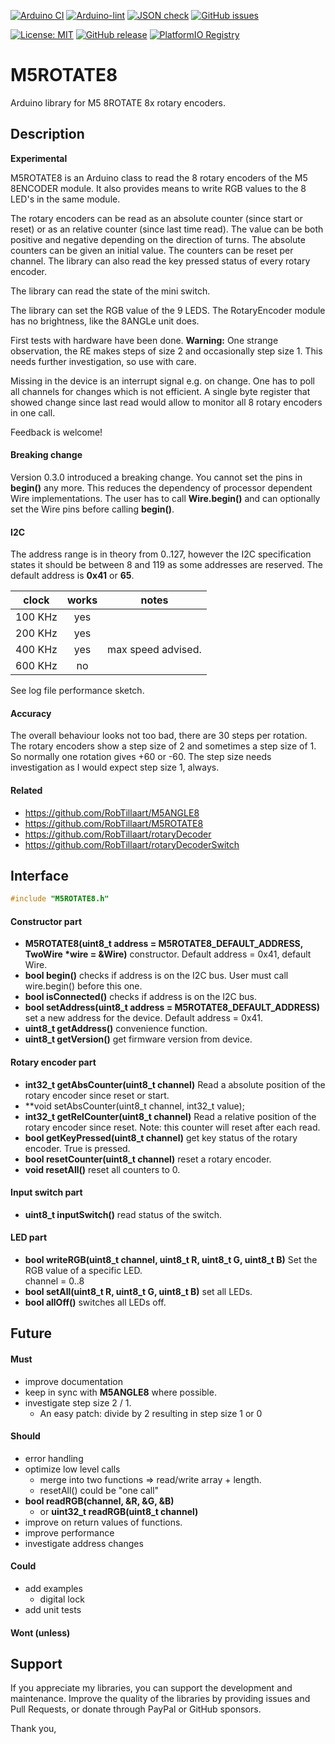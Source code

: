 
[![Arduino CI](https://github.com/RobTillaart/M5ROTATE8/workflows/Arduino%20CI/badge.svg)](https://github.com/marketplace/actions/arduino_ci)
[![Arduino-lint](https://github.com/RobTillaart/M5ROTATE8/actions/workflows/arduino-lint.yml/badge.svg)](https://github.com/RobTillaart/M5ROTATE8/actions/workflows/arduino-lint.yml)
[![JSON check](https://github.com/RobTillaart/M5ROTATE8/actions/workflows/jsoncheck.yml/badge.svg)](https://github.com/RobTillaart/M5ROTATE8/actions/workflows/jsoncheck.yml)
[![GitHub issues](https://img.shields.io/github/issues/RobTillaart/M5ROTATE8.svg)](https://github.com/RobTillaart/M5ROTATE8/issues)

[![License: MIT](https://img.shields.io/badge/license-MIT-green.svg)](https://github.com/RobTillaart/M5ROTATE8/blob/master/LICENSE)
[![GitHub release](https://img.shields.io/github/release/RobTillaart/M5ROTATE8.svg?maxAge=3600)](https://github.com/RobTillaart/M5ROTATE8/releases)
[![PlatformIO Registry](https://badges.registry.platformio.org/packages/robtillaart/library/M5ROTATE8.svg)](https://registry.platformio.org/libraries/robtillaart/M5ROTATE8)


# M5ROTATE8

Arduino library for M5 8ROTATE 8x rotary encoders.


## Description

**Experimental**

M5ROTATE8 is an Arduino class to read the 8 rotary encoders of the
M5 8ENCODER module.
It also provides means to write RGB values to the 8 LED's in the same module.

The rotary encoders can be read as an absolute counter (since start or reset) or as an relative counter (since last time read). 
The value can be both positive and negative depending on the direction of turns.
The absolute counters can be given an initial value.
The counters can be reset per channel.
The library can also read the key pressed status of every rotary encoder.

The library can read the state of the mini switch.

The library can set the RGB value of the 9 LEDS.
The RotaryEncoder module has no brightness, like the 8ANGLe unit does.

First tests with hardware have been done. 
**Warning:** One strange observation, the RE makes steps of size 2 and occasionally step size 1.
This needs further investigation, so use with care.

Missing in the device is an interrupt signal e.g. on change. 
One has to poll all channels for changes which is not efficient. 
A single byte register that showed change since last read would allow to monitor 
all 8 rotary encoders in one call.  

Feedback is welcome!

#### Breaking change

Version 0.3.0 introduced a breaking change.
You cannot set the pins in **begin()** any more.
This reduces the dependency of processor dependent Wire implementations.
The user has to call **Wire.begin()** and can optionally set the Wire pins 
before calling **begin()**.


#### I2C

The address range is in theory from 0..127, however the I2C specification
states it should be between 8 and 119 as some addresses are reserved.
The default address is **0x41** or **65**.

|  clock  |  works  |  notes  |
|:-------:|:-------:|:-------:|
| 100 KHz |   yes   |
| 200 KHz |   yes   |
| 400 KHz |   yes   |  max speed advised.
| 600 KHz |    no   |

See log file performance sketch.


#### Accuracy

The overall behaviour looks not too bad, there are 30 steps per rotation.
The rotary encoders show a step size of 2 and sometimes a step size of 1.
So normally one rotation gives +60 or -60.
The step size needs investigation as I would expect step size 1, always.


#### Related

- https://github.com/RobTillaart/M5ANGLE8
- https://github.com/RobTillaart/M5ROTATE8
- https://github.com/RobTillaart/rotaryDecoder
- https://github.com/RobTillaart/rotaryDecoderSwitch


## Interface

```cpp
#include "M5ROTATE8.h"
```

#### Constructor part

- **M5ROTATE8(uint8_t address = M5ROTATE8_DEFAULT_ADDRESS, TwoWire \*wire = &Wire)** constructor.
Default address = 0x41, default Wire.
- **bool begin()** checks if address is on the I2C bus.
User must call wire.begin() before this one.
- **bool isConnected()** checks if address is on the I2C bus.
- **bool setAddress(uint8_t address = M5ROTATE8_DEFAULT_ADDRESS)** set a new address for the device.
Default address = 0x41.
- **uint8_t getAddress()** convenience function. 
- **uint8_t getVersion()** get firmware version from device.


#### Rotary encoder part

- **int32_t getAbsCounter(uint8_t channel)**
Read a absolute position of the rotary encoder since reset or start.
- **void setAbsCounter(uint8_t channel, int32_t value);
- **int32_t getRelCounter(uint8_t channel)**
Read a relative position of the rotary encoder since reset.
Note: this counter will reset after each read.
- **bool getKeyPressed(uint8_t channel)** get key status of the rotary encoder.
True is pressed.
- **bool resetCounter(uint8_t channel)** reset a rotary encoder.
- **void resetAll()** reset all counters to 0.


#### Input switch part

- **uint8_t inputSwitch()** read status of the switch.


#### LED part

- **bool writeRGB(uint8_t channel, uint8_t R, uint8_t G, uint8_t B)** Set the RGB value of a specific LED.  
channel = 0..8
- **bool setAll(uint8_t R, uint8_t G, uint8_t B)** set all LEDs.
- **bool allOff()** switches all LEDs off.


## Future

#### Must

- improve documentation
- keep in sync with **M5ANGLE8** where possible.
- investigate step size 2 / 1.
  - An easy patch: divide by 2 resulting in step size 1 or 0


#### Should

- error handling
- optimize low level calls
  - merge into two functions => read/write array + length.
  - resetAll() could be "one call"
- **bool readRGB(channel, &R, &G, &B)**
  - or **uint32_t readRGB(uint8_t channel)**
- improve on return values of functions.
- improve performance
- investigate address changes


#### Could

- add examples
  - digital lock
- add unit tests


#### Wont (unless)


## Support

If you appreciate my libraries, you can support the development and maintenance.
Improve the quality of the libraries by providing issues and Pull Requests, or
donate through PayPal or GitHub sponsors.

Thank you,


